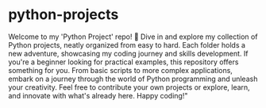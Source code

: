 # python-projects
Welcome to my 'Python Project' repo! 🐍 Dive in and explore my collection of Python projects, neatly organized from easy to hard. Each folder holds a new adventure, showcasing my coding journey and skills development.
If you're a beginner looking for practical examples, this repository offers something for you. From basic scripts to more complex applications, embark on a journey through the world of Python programming and unleash your creativity. Feel free to contribute your own projects or explore, learn, and innovate with what's already here. Happy coding!"
